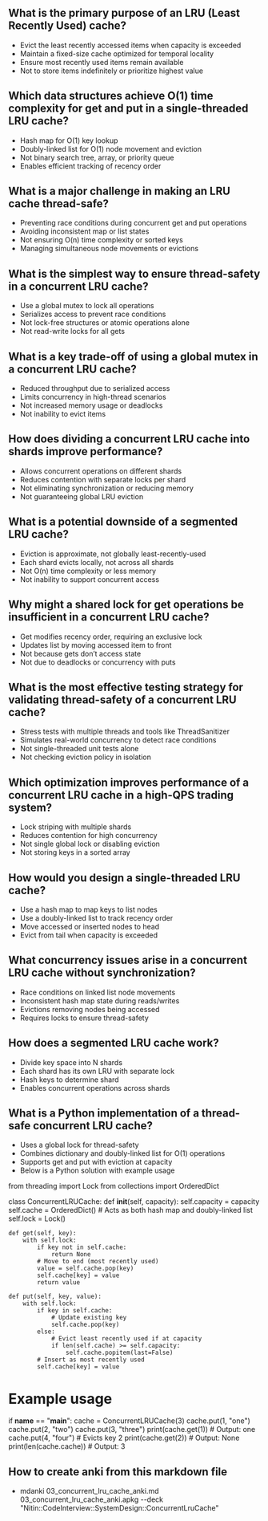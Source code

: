 ## What is the primary purpose of an LRU (Least Recently Used) cache?

* Evict the least recently accessed items when capacity is exceeded
* Maintain a fixed-size cache optimized for temporal locality
* Ensure most recently used items remain available
* Not to store items indefinitely or prioritize highest value

## Which data structures achieve O(1) time complexity for get and put in a single-threaded LRU cache?

* Hash map for O(1) key lookup
* Doubly-linked list for O(1) node movement and eviction
* Not binary search tree, array, or priority queue
* Enables efficient tracking of recency order

## What is a major challenge in making an LRU cache thread-safe?

* Preventing race conditions during concurrent get and put operations
* Avoiding inconsistent map or list states
* Not ensuring O(n) time complexity or sorted keys
* Managing simultaneous node movements or evictions

## What is the simplest way to ensure thread-safety in a concurrent LRU cache?

* Use a global mutex to lock all operations
* Serializes access to prevent race conditions
* Not lock-free structures or atomic operations alone
* Not read-write locks for all gets

## What is a key trade-off of using a global mutex in a concurrent LRU cache?

* Reduced throughput due to serialized access
* Limits concurrency in high-thread scenarios
* Not increased memory usage or deadlocks
* Not inability to evict items

## How does dividing a concurrent LRU cache into shards improve performance?

* Allows concurrent operations on different shards
* Reduces contention with separate locks per shard
* Not eliminating synchronization or reducing memory
* Not guaranteeing global LRU eviction

## What is a potential downside of a segmented LRU cache?

* Eviction is approximate, not globally least-recently-used
* Each shard evicts locally, not across all shards
* Not O(n) time complexity or less memory
* Not inability to support concurrent access

## Why might a shared lock for get operations be insufficient in a concurrent LRU cache?

* Get modifies recency order, requiring an exclusive lock
* Updates list by moving accessed item to front
* Not because gets don’t access state
* Not due to deadlocks or concurrency with puts

## What is the most effective testing strategy for validating thread-safety of a concurrent LRU cache?

* Stress tests with multiple threads and tools like ThreadSanitizer
* Simulates real-world concurrency to detect race conditions
* Not single-threaded unit tests alone
* Not checking eviction policy in isolation

## Which optimization improves performance of a concurrent LRU cache in a high-QPS trading system?

* Lock striping with multiple shards
* Reduces contention for high concurrency
* Not single global lock or disabling eviction
* Not storing keys in a sorted array

## How would you design a single-threaded LRU cache?

* Use a hash map to map keys to list nodes
* Use a doubly-linked list to track recency order
* Move accessed or inserted nodes to head
* Evict from tail when capacity is exceeded

## What concurrency issues arise in a concurrent LRU cache without synchronization?

* Race conditions on linked list node movements
* Inconsistent hash map state during reads/writes
* Evictions removing nodes being accessed
* Requires locks to ensure thread-safety

## How does a segmented LRU cache work?

* Divide key space into N shards
* Each shard has its own LRU with separate lock
* Hash keys to determine shard
* Enables concurrent operations across shards

## What is a Python implementation of a thread-safe concurrent LRU cache?

* Uses a global lock for thread-safety
* Combines dictionary and doubly-linked list for O(1) operations
* Supports get and put with eviction at capacity
* Below is a Python solution with example usage

<xaiArtifact artifact_id="fd69a91c-b69b-43a8-94d3-e5035b802764" artifact_version_id="cfa94c23-5e7b-4136-b16c-749a28c2cf2a" title="concurrent_lru_cache.py" contentType="text/python">
from threading import Lock
from collections import OrderedDict

class ConcurrentLRUCache:
    def __init__(self, capacity):
        self.capacity = capacity
        self.cache = OrderedDict()  # Acts as both hash map and doubly-linked list
        self.lock = Lock()

    def get(self, key):
        with self.lock:
            if key not in self.cache:
                return None
            # Move to end (most recently used)
            value = self.cache.pop(key)
            self.cache[key] = value
            return value

    def put(self, key, value):
        with self.lock:
            if key in self.cache:
                # Update existing key
                self.cache.pop(key)
            else:
                # Evict least recently used if at capacity
                if len(self.cache) >= self.capacity:
                    self.cache.popitem(last=False)
            # Insert as most recently used
            self.cache[key] = value

# Example usage
if __name__ == "__main__":
    cache = ConcurrentLRUCache(3)
    cache.put(1, "one")
    cache.put(2, "two")
    cache.put(3, "three")
    print(cache.get(1))  # Output: one
    cache.put(4, "four")  # Evicts key 2
    print(cache.get(2))  # Output: None
    print(len(cache.cache))  # Output: 3

## How to create anki from this markdown file

* mdanki 03_concurrent_lru_cache_anki.md 03_concurrent_lru_cache_anki.apkg --deck "Nitin::CodeInterview::SystemDesign::ConcurrentLruCache"